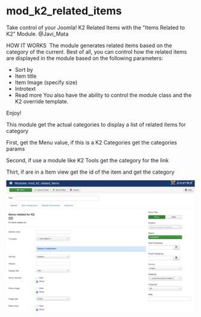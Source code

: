 # mod_k2_related_items
Take control of your Joomla! K2 Related Items with the "Items Related to K2" Module.
@Javi_Mata

HOW IT WORKS ­ The module generates related items based on the category of the current.
Best of all, you can control how the related items are displayed in the module based on the following
parameters:

* Sort by
* Item title
* Item Image (specify size)
* Introtext
* Read more
You also have the ability to control the module class and the K2 override template.

Enjoy!

This module get the actual categories to display a list of related items for category

First, get the Menu value, if this is a K2 Categories get the categories params

Second, if use a module like K2 Tools get the category for the link

Thirt, if are in a Item view get the id of the item and get the category

![Image of Plugin](https://raw.githubusercontent.com/javimata/mod_k2_related_items/master/mod_k2_related_items.png)
